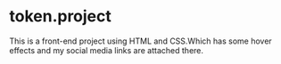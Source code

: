 # token.project
This is a front-end project using HTML and CSS.Which has some hover effects and my social media links are attached there.
